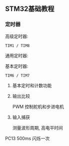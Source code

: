 ## STM32基础教程

### 定时器


高级定时器:
	
	TIM1 / TIM8
	
	
通用定时器:
	
	
	
	
基本定时器:

	TIM6 / TIM7


1. 基本定时和计数功能



2. 输出比较

	PWM 控制舵机和步进电机


3. 输入捕获
	
	测量波形周期, 高电平时间



PC13 500ms 闪烁一次



